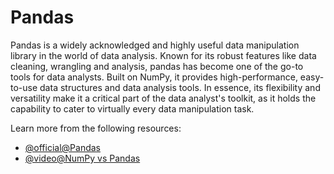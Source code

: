 # Pandas 

Pandas is a widely acknowledged and highly useful data manipulation library in the world of data analysis. Known for its robust features like data cleaning, wrangling and analysis, pandas has become one of the go-to tools for data analysts. Built on NumPy, it provides high-performance, easy-to-use data structures and data analysis tools. In essence, its flexibility and versatility make it a critical part of the data analyst's toolkit, as it holds the capability to cater to virtually every data manipulation task.

Learn more from the following resources:

- [@official@Pandas](https://pandas.pydata.org/)
- [@video@NumPy vs Pandas](https://www.youtube.com/watch?v=KHoEbRH46Zk)